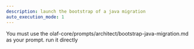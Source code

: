 ```yaml
---
description: launch the bootstrap of a java migration
auto_execution_mode: 1
---
```


You must use the olaf-core/prompts/architect/bootstrap-java-migration.md as your prompt. run it directly